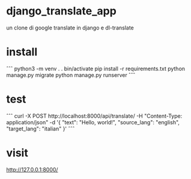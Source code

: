 # django_translate_app
un clone di google translate in django e dl-translate

# install

ˆˆˆ
python3 -m venv .
. bin/activate
pip install -r requirements.txt
python manage.py migrate
python manage.py runserver
ˆˆˆ

# test

ˆˆˆ
curl -X POST http://localhost:8000/api/translate/      -H "Content-Type: application/json"      -d '{
           "text": "Hello, world!",
           "source_lang": "english",
           "target_lang": "italian"
         }'
ˆˆˆ

# visit

http://127.0.0.1:8000/

